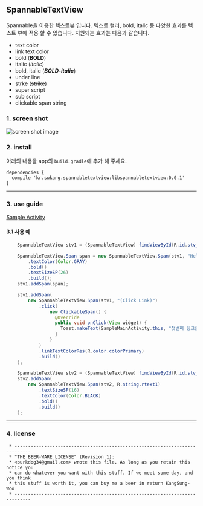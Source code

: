 ## SpannableTextView
 Spannable을 이용한 텍스트뷰 입니다. 텍스트 컬러, bold, italic 등 다양한 효과를 텍스트 뷰에 적용 할 수 있습니다. 지원되는 효과는 다음과 같습니다.
  - text color
  - link text color
  - bold (**BOLD**)
  - italic (*italic*)
  - bold, italic (***BOLD-italic***)
  - under line 
  - strke (~~strike~~)
  - super script 
  - sub script
  - clickable span string  
  
### 1. screen shot
![screen shot image](https://github.com/ksu3101/TIL/blob/master/Android/images/fixed_img.png)
  
### 2. install
 아래의 내용을 app의 `build.gradle`에 추가 해 주세요. 
```
dependencies {
  compile 'kr.swkang.spannabletextview:libspannabletextview:0.0.1'
}
```  
   
---
### 3. use guide
 [Sample Activity](https://github.com/ksu3101/SpannableTextView/blob/master/app/src/main/java/kr/swkang/sample/SampleMainActivity.java)  
#### 3.1 사용 예
```java
    SpannableTextView stv1 = (SpannableTextView) findViewById(R.id.stv_1);

    SpannableTextView.Span span = new SpannableTextView.Span(stv1, "Hello World!!! ")
        .textColor(Color.GRAY)
        .bold()
        .textSizeSP(26)
        .build();
    stv1.addSpan(span);

    stv1.addSpan(
        new SpannableTextView.Span(stv1, "(Click Link)")
            .click(
                new ClickableSpan() {
                  @Override
                  public void onClick(View widget) {
                    Toast.makeText(SampleMainActivity.this, "첫번째 링크를 터치 했습니다.", Toast.LENGTH_SHORT).show();
                  }
                }
            )
            .linkTextColorRes(R.color.colorPrimary)
            .build()
    );

    SpannableTextView stv2 = (SpannableTextView) findViewById(R.id.stv_2);
    stv2.addSpan(
        new SpannableTextView.Span(stv2, R.string.rtext1)
            .textSizeSP(16)
            .textColor(Color.BLACK)
            .bold()
            .build()
    );
```

---
### 4. license
```
 * ----------------------------------------------------------------------------
 * "THE BEER-WARE LICENSE" (Revision 1):
 * <burkdog34@gmail.com> wrote this file. As long as you retain this notice you
 * can do whatever you want with this stuff. If we meet some day, and you think
 * this stuff is worth it, you can buy me a beer in return KangSung-Woo
 * ----------------------------------------------------------------------------
```

